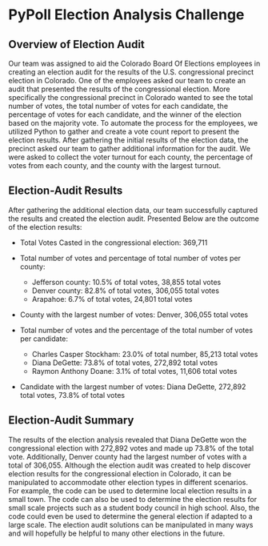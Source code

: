# PyPoll Election Analysis Challenge

## Overview of Election Audit
Our team was assigned to aid the Colorado Board Of Elections employees in creating an election audit for the results of the U.S. congressional precinct election in Colorado. One of the employees asked our team to create an audit that presented the results of the congressional election. More specifically the congressional precinct in Colorado wanted to see the total number of votes, the total number of votes for each candidate, the percentage of votes for each candidate, and the winner of the election based on the majority vote. To automate the process for the employees, we utilized Python to gather and create a vote count report to present the election results. After gathering the initial results of the election data, the precinct asked our team to gather additional information for the audit. We were asked to collect the voter turnout for each county, the percentage of votes from each county, and the county with the largest turnout. 

## Election-Audit Results
After gathering the additional election data, our team successfully captured the results and created the election audit. Presented Below are the outcome of the election results:

  * Total Votes Casted in the congressional election: 369,711
  
  * Total number of votes and percentage of total number of votes per county: 
      * Jefferson county: 10.5% of total votes, 38,855 total votes
      * Denver county: 82.8% of total votes, 306,055 total votes
      * Arapahoe: 6.7% of total votes, 24,801 total votes
      
  * County with the largest number of votes: Denver, 306,055 total votes 
      
 * Total number of votes and the percentage of the total number of votes per candidate:
    * Charles Casper Stockham: 23.0% of total number, 85,213 total votes
    * Diana DeGette: 73.8% of total votes, 272,892 total votes
    * Raymon Anthony Doane: 3.1% of total votes, 11,606 total votes
    
 * Candidate with the largest number of votes: Diana DeGette, 272,892 total votes, 73.8% of total votes
 
## Election-Audit Summary
  The results of the election analysis revealed that Diana DeGette won the congressional election with 272,892 votes and made up 73.8% of the total vote. Additionally, Denver county had the largest number of votes with a total of 306,055. 
   Although the election audit was created to help discover election results for the congressional election in Colorado, it can be manipulated to accommodate other election types in different scenarios. For example, the code can be used to determine local election results in a small town. The code can also be used to determine the election results for small scale projects such as a student body council in high school. Also, the code could even be used to determine the general election if adapted to a large scale. The election audit solutions can be manipulated in many ways and will hopefully be helpful to many other elections in the future. 

 
 
    
    
